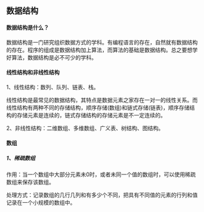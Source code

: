 ## 数据结构

#### 数据结构是什么？

​	数据结构是一门研究组织数据方式的学科。有编程语言的存在，自然就有数据结构的存在。程序的组成是数据结构加上算法，而算法的基础是数据结构。总之要想学好算法，数据结构是必不可少的学科。

#### 线性结构和非线性结构

1、线性结构：数列、队列、链表、栈。

​	线性结构是最常见的数据结构，其特点是数据元素之家存在一对一的线性关系。而线性结构有两种不同的存储结构，顺序存储(数组)和链式存储(链表)，顺序存储结构的存储元素是连续的，链式存储结构的存储元素是不一定连续的。

2、非线性结构：二维数组、多维数组、广义表、树结构、图结构。



#### 数组

#####  1、稀疏数组

​	作用：当一个数组中大部分元素未0时，或者未同一个值的数组时，可以使用稀疏数组来保存该数组。

​	处理方式：记录数组的几行几列和有多少个不同，把具有不同值的元素的行列和值记录在一个小规模的数组中。





